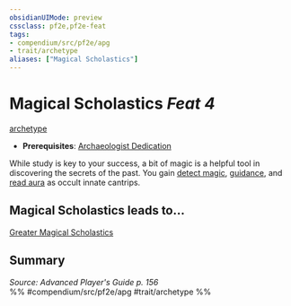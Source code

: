 ```yaml
---
obsidianUIMode: preview
cssclass: pf2e,pf2e-feat
tags:
- compendium/src/pf2e/apg
- trait/archetype
aliases: ["Magical Scholastics"]
---
```

# Magical Scholastics  *Feat 4*  
[archetype](rules/traits/archetype.md "Archetype Feat Trait")  

- **Prerequisites**: [Archaeologist Dedication](compendium/feats/archaeologist-dedication-apg.md)

While study is key to your success, a bit of magic is a helpful tool in discovering the secrets of the past. You gain [detect magic](compendium/spells/detect-magic.md), [guidance](compendium/spells/guidance.md), and [read aura](compendium/spells/read-aura.md) as occult innate cantrips.

## Magical Scholastics leads to...

[Greater Magical Scholastics](compendium/feats/greater-magical-scholastics-apg.md)

## Summary

*Source: Advanced Player's Guide p. 156*  
%% #compendium/src/pf2e/apg #trait/archetype %%